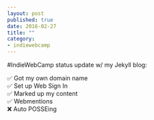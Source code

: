 ```yaml
---
layout: post
published: true
date: 2016-02-27
title: ""
category:
- indiewebcamp 
---
```


#IndieWebCamp status update w/ my Jekyll blog:

✅ Got my own domain name
<br>
✅ Set up Web Sign In 
<br>
✅ Marked up my content 
<br>
✅ Webmentions 
<br>
❌ Auto POSSEing